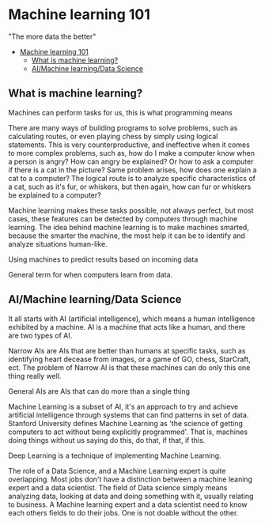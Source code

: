 
# Machine learning 101

"The more data the better"

- [Machine learning 101](#machine-learning-101)
  - [What is machine learning?](#what-is-machine-learning)
  - [AI/Machine learning/Data Science](#aimachine-learningdata-science)

## What is machine learning?

Machines can perform tasks for us, this is what programming means

There are many ways of building programs to solve problems, such as calculating routes, or even playing chess by simply using logical statements. This is very counterproductive, and ineffective when it comes to more complex problems, such as, how do I make a computer know when a person is angry? How can angry be explained? Or how to ask a computer if there is a cat in the picture? Same problem arises, how does one explain a cat to a computer? The logical route is to analyze specific characteristics of a cat, such as it's fur, or whiskers, but then again, how can fur or whiskers be explained to a computer?

Machine learning makes these tasks possible, not always perfect, but most cases, these features can be detected by computers through machine learning. The idea behind machine learning is to make machines smarted, because the smarter the machine, the most help it can be to identify and analyze situations human-like.

Using machines to predict results based on incoming data

General term for when computers learn from data.

## AI/Machine learning/Data Science

It all starts with AI (artificial intelligence), which means a human intelligence exhibited by a machine. AI is a machine that acts like a human, and there are two types of AI.

Narrow AIs are AIs that are better than humans at specific tasks, such as identifying heart decease from images, or a game of GO, chess, StarCraft, ect. The problem of Narrow AI is that these machines can do only this one thing really well.

General AIs are AIs that can do more than a single thing

Machine Learning is a subset of AI, it's an approach to try and achieve artificial intelligence through systems that can find patterns in set of data. Stanford University defines Machine Learning as 'the science of getting computers to act without being explicitly programmed'. That is, machines doing things without us saying do this, do that, if that, if this.

Deep Learning is a technique of implementing Machine Learning.

The role of a Data Science, and a Machine Learning expert is quite overlapping. Most jobs don't have a distinction between a machine leaning expert and a data scientist. The field of Data science simply means analyzing data, looking at data and doing something with it, usually relating to business. A Machine learning expert and a data scientist need to know each others fields to do their jobs. One is not doable without the other.
